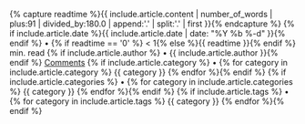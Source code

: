 <p class="post-meta">
	{% capture readtime %}{{ include.article.content | number_of_words | plus:91 | divided_by:180.0 | append:'.' | split:'.' | first }}{% endcapture %}
	{% if include.article.date %}<time datetime="{{ include.article.date | date_to_xmlschema }}" itemprop="datePublished">{{ include.article.date | date: "%Y %b %-d" }}</time>{% endif %}
	 • {% if readtime == '0' %} &lt; 1{% else %}{{ readtime }}{% endif %} min. read
	{% if include.article.author %} • <span itemprop="author" itemscope itemtype="http://schema.org/Person"><span itemprop="name">{{ include.article.author }}</span></span>{% endif %}
	<a href="{{ include.article.url | relative_url }}#comments" data-disqus-identifier="{{ include.article.path | split:'/' | last | cgi_escape }}">Comments</a>
	{% if include.article.category %} • {% for category in include.article.category %} {{ category }} {% endfor %}{% endif %}
	{% if include.article.categories %} • {% for category in include.article.categories %} {{ category }} {% endfor %}{% endif %}
	{% if include.article.tags %} • {% for category in include.article.tags %} {{ category }} {% endfor %}{% endif %}
</p>
